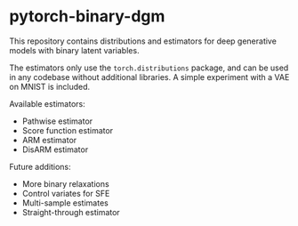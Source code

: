 # pytorch-binary-dgm
This repository contains distributions and estimators for deep generative models with binary latent variables.

The estimators only use the `torch.distributions` package, and can be used in any codebase without additional libraries. A simple experiment with a VAE on MNIST is included.

Available estimators:
- Pathwise estimator
- Score function estimator
- ARM estimator
- DisARM estimator

Future additions:
- More binary relaxations
- Control variates for SFE
- Multi-sample estimates
- Straight-through estimator
